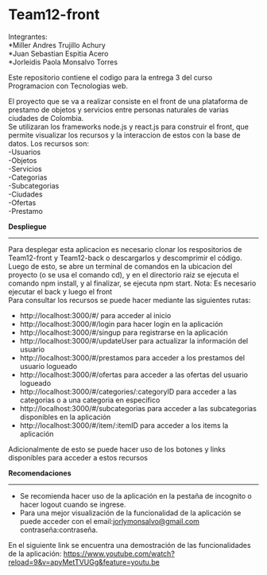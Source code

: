 # Team12-front
Integrantes:<br>
  *Miller Andres Trujillo Achury<br>
  *Juan Sebastian Espitia Acero<br>
  *Jorleidis Paola Monsalvo Torres<br>

Este repositorio contiene el codigo para la entrega 3 del curso Programacion con Tecnologias web.<br>

El proyecto que se va a realizar consiste en el front de una plataforma de prestamo de objetos y servicios entre personas naturales de varias ciudades de Colombia.<br>
Se utilizaran los frameworks node.js y react.js para construir el front, que permite visualizar los recursos y la interaccion de estos con la base de datos. Los recursos son:<br>
-Usuarios<br>
-Objetos<br>
-Servicios<br>
-Categorias<br>
-Subcategorias<br>
-Ciudades<br>
-Ofertas<br>
-Prestamo<br>

<b>Despliegue</b><hr>
Para desplegar esta aplicacion es necesario clonar los respositorios de Team12-front y Team12-back o descargarlos y descomprimir el código. Luego de esto, se abre un terminal de comandos en la ubicacion del proyecto (o se usa el comando cd), y en el directorio raiz se ejecuta el comando npm install, y al finalizar, se ejecuta npm start. Nota: Es necesario ejecutar el back y luego el front <br>
Para consultar los recursos se puede hacer mediante las siguientes rutas:
- http://localhost:3000/#/ para acceder al inicio <br>
- http://localhost:3000/#/login para hacer login en la aplicación <br>
- http://localhost:3000/#/singup para registrarse en la aplicación <br>
- http://localhost:3000/#/updateUser para actualizar la información del usuario <br>
- http://localhost:3000/#/prestamos para acceder a los prestamos del usuario logueado<br>
- http://localhost:3000/#/ofertas para acceder a las ofertas del usuario logueado<br>
- http://localhost:3000/#/categories/:categoryID para acceder a las categorias o a una categoria en especifico <br>
- http://localhost:3000/#/subcategorias para acceder a las subcategorias disponibles en la aplicación <br>
- http://localhost:3000/#/item/:itemID para acceder a los items la aplicación <br>

Adicionalmente de esto se puede hacer uso de los botones y links disponibles para acceder a estos recursos

<b>Recomendaciones</b><hr>
- Se recomienda hacer uso de la aplicación en la pestaña de incognito o hacer logout cuando se ingrese.
- Para una mejor visualización de la funcionalidad de la aplicación se puede acceder con el email:jorlymonsalvo@gmail.com contraseña:contraseña.


En el siguiente link se encuentra una demostración de las funcionalidades de la aplicación:
https://www.youtube.com/watch?reload=9&v=apyMetTVUGg&feature=youtu.be




